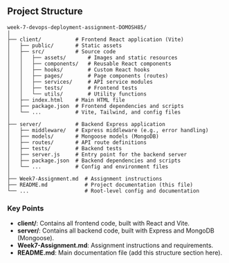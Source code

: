 ## Project Structure

```
week-7-devops-deployment-assignment-DOMOSH85/
│
├── client/           # Frontend React application (Vite)
│   ├── public/       # Static assets
│   ├── src/          # Source code
│   │   ├── assets/       # Images and static resources
│   │   ├── components/   # Reusable React components
│   │   ├── hooks/        # Custom React hooks
│   │   ├── pages/        # Page components (routes)
│   │   ├── services/     # API service modules
│   │   ├── tests/        # Frontend tests
│   │   └── utils/        # Utility functions
│   ├── index.html    # Main HTML file
│   ├── package.json  # Frontend dependencies and scripts
│   └── ...           # Vite, Tailwind, and config files
│
├── server/           # Backend Express application
│   ├── middleware/   # Express middleware (e.g., error handling)
│   ├── models/       # Mongoose models (MongoDB)
│   ├── routes/       # API route definitions
│   ├── tests/        # Backend tests
│   ├── server.js     # Entry point for the backend server
│   ├── package.json  # Backend dependencies and scripts
│   └── ...           # Config and environment files
│
├── Week7-Assignment.md  # Assignment instructions
├── README.md            # Project documentation (this file)
└── ...                  # Root-level config and documentation
```

### Key Points

- **client/**: Contains all frontend code, built with React and Vite.
- **server/**: Contains all backend code, built with Express and MongoDB (Mongoose).
- **Week7-Assignment.md**: Assignment instructions and requirements.
- **README.md**: Main documentation file (add this structure section here).
